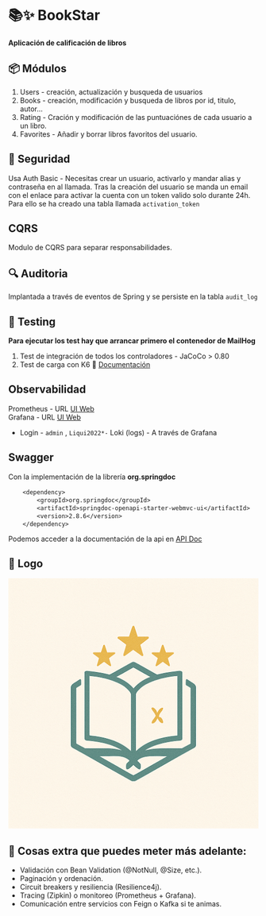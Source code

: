 # 📚✨ BookStar
**Aplicación de calificación de libros**

## 📦 Módulos

1. Users - creación, actualización y busqueda de usuarios
2. Books - creación, modificación y busqueda de libros por id, titulo, autor...
3. Rating - Cración y modificación de las puntuaciónes de cada usuario a un libro.
4. Favorites - Añadir y borrar libros favoritos del usuario.

## 🔐 Seguridad
Usa Auth Basic - Necesitas crear un usuario, activarlo y mandar alias y contraseña en al llamada.
Tras la creación del usuario se manda un email con el enlace para activar la cuenta con un token valido solo durante 24h.
Para ello se ha creado una tabla llamada ``activation_token``

## CQRS
Modulo de CQRS para separar responsabilidades.

## 🔍 Auditoria
Implantada a través de eventos de Spring y se persiste en la tabla ``audit_log``

## 🧪 Testing
**Para ejecutar los test hay que arrancar primero el contenedor de MailHog**
1. Test de integración de todos los controladores - JaCoCo > 0.80
2. Test de carga con K6 🗻 [Documentación](test-k6/k6-docs.md) 

## Observabilidad
Prometheus - URL [UI Web](http://localhost:9090/query)  
Grafana - URL [UI Web](http://localhost:3000/)
 - Login - ``admin`` ,  ``Liqui2022*-`` 
Loki (logs) - A través de Grafana

## Swagger
Con la implementación de la librería **org.springdoc**
````
    <dependency>
        <groupId>org.springdoc</groupId>
        <artifactId>springdoc-openapi-starter-webmvc-ui</artifactId>
        <version>2.8.6</version>
    </dependency>
````
Podemos acceder a la documentación de la api en [API Doc](http://localhost:8080/bookstar/swagger-ui/index.html)

## 🎨 Logo
![Logo de BookStar](src/main/resources/static/logo.png)

## 🚀 Cosas extra que puedes meter más adelante:
* Validación con Bean Validation (@NotNull, @Size, etc.).
* Paginación y ordenación.
* Circuit breakers y resiliencia (Resilience4j).
* Tracing (Zipkin) o monitoreo (Prometheus + Grafana).
* Comunicación entre servicios con Feign o Kafka si te animas.